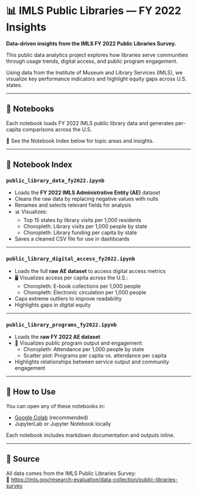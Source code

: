 # 📊 IMLS Public Libraries — FY 2022 Insights

**Data-driven insights from the IMLS FY 2022 Public Libraries Survey.**

This public data analytics project explores how libraries serve communities through usage trends, digital access, and public program engagement.

Using data from the Institute of Museum and Library Services (IMLS), we visualize key performance indicators and highlight equity gaps across U.S. states.

---

## 📓 Notebooks

Each notebook loads FY 2022 IMLS public library data and generates per-capita comparisons across the U.S.

📘 See the Notebook Index below for topic areas and insights.

---

## 📘 Notebook Index

### `public_library_data_fy2022.ipynb`
- Loads the **FY 2022 IMLS Administrative Entity (AE)** dataset
- Cleans the raw data by replacing negative values with nulls
- Renames and selects relevant fields for analysis
- 📊 Visualizes:
  - Top 15 states by library visits per 1,000 residents
  - Choropleth: Library visits per 1,000 people by state
  - Choropleth: Library funding per capita by state
- Saves a cleaned CSV file for use in dashboards

---

### `public_library_digital_access_fy2022.ipynb`
- Loads the full **raw AE dataset** to access digital access metrics
- 🖥 Visualizes access per capita across the U.S.:
  - Choropleth: E-book collections per 1,000 people
  - Choropleth: Electronic circulation per 1,000 people
- Caps extreme outliers to improve readability
- Highlights gaps in digital equity

---

### `public_library_programs_fy2022.ipynb`
- Loads the **raw FY 2022 AE dataset**
- 📅 Visualizes public program output and engagement:
  - Choropleth: Attendance per 1,000 people by state
  - Scatter plot: Programs per capita vs. attendance per capita
- Highlights relationships between service output and community engagement

---

## 📂 How to Use

You can open any of these notebooks in:
- [Google Colab](https://colab.research.google.com/) (recommended)
- JupyterLab or Jupyter Notebook locally

Each notebook includes markdown documentation and outputs inline.

---

## 🧾 Source

All data comes from the IMLS Public Libraries Survey:  
🔗 https://imls.gov/research-evaluation/data-collection/public-libraries-survey
